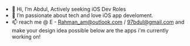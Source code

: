 - 👋 Hi, I’m Abdul, Actively seeking iOS Dev Roles
- 👀 I’m passionate about tech and love iOS app develoment.
- 📫 reach me @ E - Rahman_am@outlook.com / 97bdul@gmail.com and make your design idea possible
below are the apps i'm currently working on!
